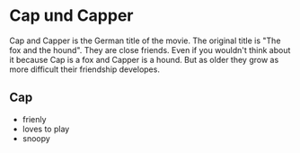 # Cap und Capper

Cap and Capper is the German title of the movie. The original title is "The fox and the hound".
They are close friends. Even if you wouldn't think about it because Cap is a fox and Capper is a hound.
But as older they grow as more difficult their friendship developes.

## Cap
* frienly
* loves to play
* snoopy
